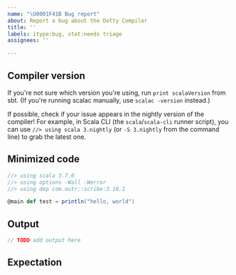 ```yaml
---
name: "\U0001F41B Bug report"
about: Report a bug about the Dotty Compiler
title: ''
labels: itype:bug, stat:needs triage
assignees: ''

---
```


## Compiler version

If you're not sure which version you're using, run `print scalaVersion` from sbt.
(If you're running scalac manually, use `scalac -version` instead.)

If possible, check if your issue appears in the nightly version of the compiler! For example, in Scala CLI (the `scala`/`scala-cli` runner script), you can use `//> using scala 3.nightly` (or `-S 3.nightly` from the command line) to grab the latest one.

## Minimized code

<!--
This code should be self contained, compilable (with possible failures) and as small as possible.

Ideally, we should be able to just copy this code to a file and run `scalac` (and maybe `scala`) to reproduce the issue.

If the code has external dependencies, please provide the Scala CLI directives (or SBT/other build tool configuration) that describe them.
Also note that it's easier and faster for the maintenance team to address issues minimised to reproduce bugs without external dependencies.

It's most convenient to also include `using` directives for the Scala version that demonstrates the problem,
any compiler command-line options, as well as dependencies. An example is provided.

It's also fine to paste the transcript of a REPL session. Note that some bugs may be specific to the REPL.
-->

```scala
//> using scala 3.7.0
//> using options -Wall -Werror
//> using dep com.outr::scribe:3.16.1

@main def test = println("hello, world")
```

## Output

```scala
// TODO add output here
```

## Expectation
